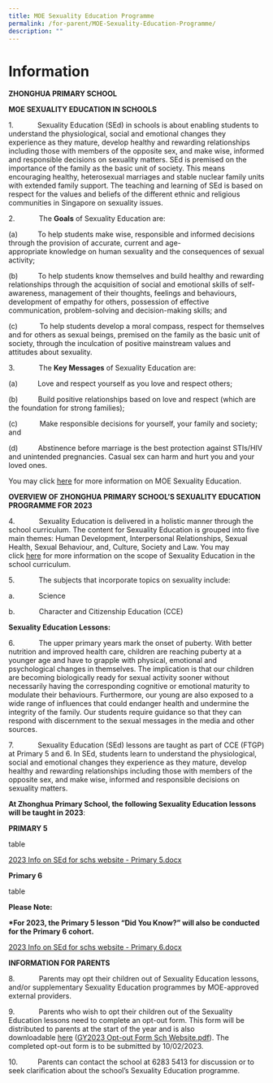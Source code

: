 ```yaml
---
title: MOE Sexuality Education Programme
permalink: /for-parent/MOE-Sexuality-Education-Programme/
description: ""
---
```

Information
=================================

**ZHONGHUA PRIMARY SCHOOL**

**MOE SEXUALITY EDUCATION IN SCHOOLS**

1.            Sexuality Education (SEd) in schools is about enabling students to understand the physiological, social and emotional changes they experience as they mature, develop healthy and rewarding relationships including those with members of the opposite sex, and make wise, informed and responsible decisions on sexuality matters. SEd is premised on the importance of the family as the basic unit of society. This means encouraging healthy, heterosexual marriages and stable nuclear family units with extended family support. The teaching and learning of SEd is based on respect for the values and beliefs of the different ethnic and religious communities in Singapore on sexuality issues.

2.            The **Goals** of Sexuality Education are:

(a)          To help students make wise, responsible and informed decisions through the provision of accurate, current and age-appropriate knowledge on human sexuality and the consequences of sexual activity;

(b)          To help students know themselves and build healthy and rewarding relationships through the acquisition of social and emotional skills of self-awareness, management of their thoughts, feelings and behaviours, development of empathy for others, possession of effective communication, problem-solving and decision-making skills; and

(c)           To help students develop a moral compass, respect for themselves and for others as sexual beings, premised on the family as the basic unit of society, through the inculcation of positive mainstream values and attitudes about sexuality. 

3.            The **Key Messages** of Sexuality Education are:

(a)          Love and respect yourself as you love and respect others;

(b)          Build positive relationships based on love and respect (which are the foundation for strong families);

(c)           Make responsible decisions for yourself, your family and society; and

(d)          Abstinence before marriage is the best protection against STIs/HIV and unintended pregnancies. Casual sex can harm and hurt you and your loved ones.

You may click [here](https://go.gov.sg/moe-sexuality-education) for more information on MOE Sexuality Education. 

**OVERVIEW OF ZHONGHUA PRIMARY SCHOOL’S SEXUALITY EDUCATION PROGRAMME FOR 2023**

4.            Sexuality Education is delivered in a holistic manner through the school curriculum. The content for Sexuality Education is grouped into five main themes: Human Development, Interpersonal Relationships, Sexual Health, Sexual Behaviour, and, Culture, Society and Law. You may click [here](https://go.gov.sg/moe-sexuality-education-scope) for more information on the scope of Sexuality Education in the school curriculum.

5.            The subjects that incorporate topics on sexuality include:

a.            Science 

b.            Character and Citizenship Education (CCE)

**Sexuality Education Lessons:** 

6.            The upper primary years mark the onset of puberty. With better nutrition and improved health care, children are reaching puberty at a younger age and have to grapple with physical, emotional and psychological changes in themselves. The implication is that our children are becoming biologically ready for sexual activity sooner without necessarily having the corresponding cognitive or emotional maturity to modulate their behaviours. Furthermore, our young are also exposed to a wide range of influences that could endanger health and undermine the integrity of the family. Our students require guidance so that they can respond with discernment to the sexual messages in the media and other sources. 

7.            Sexuality Education (SEd) lessons are taught as part of CCE (FTGP) at Primary 5 and 6. In SEd, students learn to understand the physiological, social and emotional changes they experience as they mature, develop healthy and rewarding relationships including those with members of the opposite sex, and make wise, informed and responsible decisions on sexuality matters. 

**At Zhonghua Primary School, the following Sexuality Education lessons will be taught in 2023**:

**PRIMARY 5**

table



[2023 Info on SEd for schs website - Primary 5.docx](https://zhonghuapri.moe.edu.sg/qql/slot/u610/2023/2023%20Info%20on%20SEd%20for%20schs%20website%20-%20Primary%205.docx)



**Primary 6**


table




**Please Note:**

**\*For 2023, the Primary 5 lesson “Did You Know?” will also be conducted for the Primary 6 cohort.** 

[2023 Info on SEd for schs website - Primary 6.docx](https://zhonghuapri.moe.edu.sg/qql/slot/u610/2023/2023%20Info%20on%20SEd%20for%20schs%20website%20-%20Primary%206.docx)

**INFORMATION FOR PARENTS**

8.            Parents may opt their children out of Sexuality Education lessons, and/or supplementary Sexuality Education programmes by MOE-approved external providers. 

9.            Parents who wish to opt their children out of the Sexuality Education lessons need to complete an opt-out form. This form will be distributed to parents at the start of the year and is also downloadable [here](https://zhonghuapri-moe-edu-sg-admin.cwp.sg/qql/slot/u610/2023/GY2023%20Opt-out%20Form%20Sch%20Website.pdf) ([GY2023 Opt-out Form Sch Website.pdf](https://zhonghuapri-moe-edu-sg-admin.cwp.sg/qql/slot/u610/2023/GY2023%20Opt-out%20Form%20Sch%20Website.pdf)). The completed opt-out form is to be submitted by 10/02/2023.

10.          Parents can contact the school at 6283 5413 for discussion or to seek clarification about the school’s Sexuality Education programme.